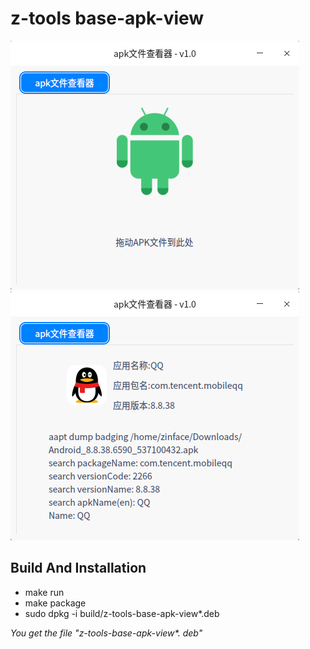 # z-tools base-apk-view

![](assets/screenshots/base-apk-view1.png)
![](assets/screenshots/base-apk-view2.png)


## Build And Installation

* make run
* make package
* sudo dpkg -i  build/z-tools-base-apk-view*.deb

*You get the file "z-tools-base-apk-view\*. deb"*
